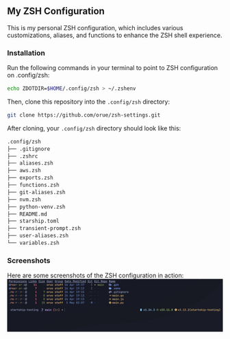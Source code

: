 ## My ZSH Configuration

This is my personal ZSH configuration, which includes various customizations, aliases, and functions to enhance the ZSH shell experience.

### Installation

Run the following commands in your terminal to point to ZSH configuration on .config/zsh:

```sh
echo ZDOTDIR=$HOME/.config/zsh > ~/.zshenv
```

Then, clone this repository into the `.config/zsh` directory:

```sh
git clone https://github.com/orue/zsh-settings.git
```
After cloning, your `.config/zsh` directory should look like this:

```sh
.config/zsh
├── .gitignore
├── .zshrc
├── aliases.zsh
├── aws.zsh
├── exports.zsh
├── functions.zsh
├── git-aliases.zsh
├── nvm.zsh
├── python-venv.zsh
├── README.md
├── starship.toml
├── transient-prompt.zsh
├── user-aliases.zsh
└── variables.zsh
```
### Screenshots
Here are some screenshots of the ZSH configuration in action:
![zsh prompt](./img/Screenshot.jpg)
